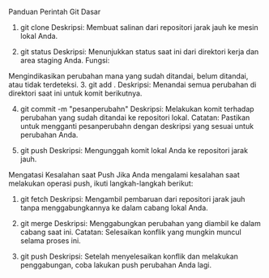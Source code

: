 Panduan Perintah Git Dasar
1. git clone
Deskripsi:
Membuat salinan dari repositori jarak jauh ke mesin lokal Anda.

2. git status
Deskripsi:
Menunjukkan status saat ini dari direktori kerja dan area staging Anda.
Fungsi:

Mengindikasikan perubahan mana yang sudah ditandai, belum ditandai, atau tidak terdeteksi.
3. git add .
Deskripsi:
Menandai semua perubahan di direktori saat ini untuk komit berikutnya.

4. git commit -m "pesanperubahn"
Deskripsi:
Melakukan komit terhadap perubahan yang sudah ditandai ke repositori lokal.
Catatan:
Pastikan untuk mengganti pesanperubahn dengan deskripsi yang sesuai untuk perubahan Anda.

5. git push
Deskripsi:
Mengunggah komit lokal Anda ke repositori jarak jauh.

Mengatasi Kesalahan saat Push
Jika Anda mengalami kesalahan saat melakukan operasi push, ikuti langkah-langkah berikut:

1. git fetch
Deskripsi:
Mengambil pembaruan dari repositori jarak jauh tanpa menggabungkannya ke dalam cabang lokal Anda.

2. git merge
Deskripsi:
Menggabungkan perubahan yang diambil ke dalam cabang saat ini.
Catatan:
Selesaikan konflik yang mungkin muncul selama proses ini.

3. git push
Deskripsi:
Setelah menyelesaikan konflik dan melakukan penggabungan, coba lakukan push perubahan Anda lagi.

